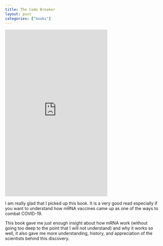 ```yaml
---
title: The Code Breaker
layout: post
categories: ["books"]
---
```

<iframe type="text/html" width="336" height="550" frameborder="0" allowfullscreen style="max-width:100%" src="https://read.amazon.com/kp/card?asin=B08G1XNG7J&preview=inline&linkCode=kpe&ref_=cm_sw_r_kb_dp_XZKD3H8E41PRF1PN6SFN" ></iframe>

I am really glad that I picked up this book. It is a very good read especially if you want to understand how mRNA vaccines came up as one of the ways to combat COVID-19. 

This book gave me just enough insight about how mRNA work (without going too deep to the point that I will not understand) and why it works so well, it also gave me more understanding, history, and appreciation of the scientists behind this discovery. 
